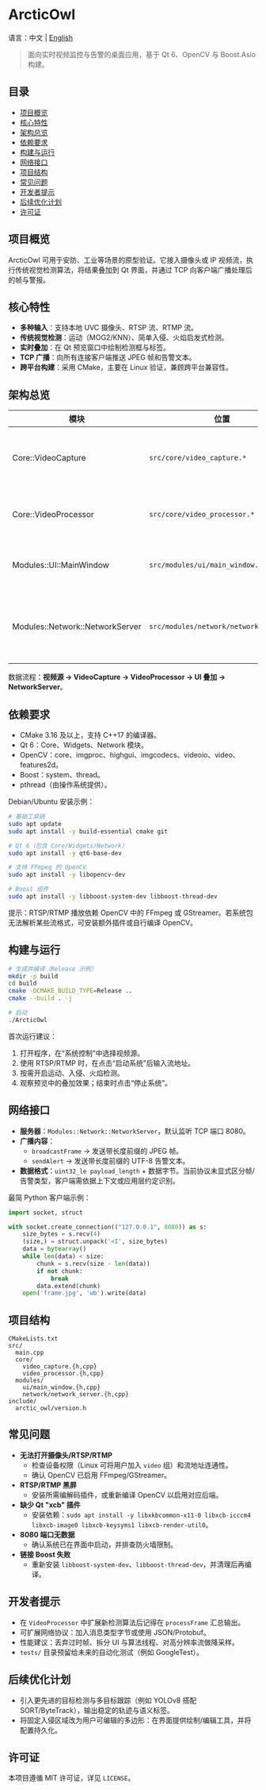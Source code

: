 # ArcticOwl

语言：中文 | [English](README.md)

> 面向实时视频监控与告警的桌面应用，基于 Qt 6、OpenCV 与 Boost.Asio 构建。


## 目录
- [项目概览](#项目概览)
- [核心特性](#核心特性)
- [架构总览](#架构总览)
- [依赖要求](#依赖要求)
- [构建与运行](#构建与运行)
- [网络接口](#网络接口)
- [项目结构](#项目结构)
- [常见问题](#常见问题)
- [开发者提示](#开发者提示)
- [后续优化计划](#后续优化计划)
- [许可证](#许可证)


## 项目概览
ArcticOwl 可用于安防、工业等场景的原型验证。它接入摄像头或 IP 视频流，执行传统视觉检测算法，将结果叠加到 Qt 界面，并通过 TCP 向客户端广播处理后的帧与警报。


## 核心特性
- **多种输入**：支持本地 UVC 摄像头、RTSP 流、RTMP 流。
- **传统视觉检测**：运动（MOG2/KNN）、简单入侵、火焰启发式检测。
- **实时叠加**：在 Qt 预览窗口中绘制检测框与标签。
- **TCP 广播**：向所有连接客户端推送 JPEG 帧和告警文本。
- **跨平台构建**：采用 CMake，主要在 Linux 验证，兼顾跨平台兼容性。


## 架构总览
| 模块 | 位置 | 职责 |
| --- | --- | --- |
| Core::VideoCapture | `src/core/video_capture.*` | 抓取摄像头/RTSP/RTMP 帧，发出 `frameReady` 信号，管理线程。 |
| Core::VideoProcessor | `src/core/video_processor.*` | 执行运动、入侵、火焰检测，返回结构化结果。 |
| Modules::UI::MainWindow | `src/modules/ui/main_window.*` | Qt 界面；选择数据源、切换检测、绘制叠加、展示日志。 |
| Modules::Network::NetworkServer | `src/modules/network/network_server.*` | Boost.Asio TCP 服务（默认端口 8080），广播 JPEG 帧与警报。 |

数据流程：**视频源 → VideoCapture → VideoProcessor → UI 叠加 → NetworkServer**。


## 依赖要求
- CMake 3.16 及以上，支持 C++17 的编译器。
- Qt 6：Core、Widgets、Network 模块。
- OpenCV：core、imgproc、highgui、imgcodecs、videoio、video、features2d。
- Boost：system、thread。
- pthread（由操作系统提供）。

Debian/Ubuntu 安装示例：
```bash
# 基础工具链
sudo apt update
sudo apt install -y build-essential cmake git

# Qt 6（包含 Core/Widgets/Network）
sudo apt install -y qt6-base-dev

# 支持 FFmpeg 的 OpenCV
sudo apt install -y libopencv-dev

# Boost 组件
sudo apt install -y libboost-system-dev libboost-thread-dev
```
提示：RTSP/RTMP 播放依赖 OpenCV 中的 FFmpeg 或 GStreamer。若系统包无法解析某些流格式，可安装额外插件或自行编译 OpenCV。


## 构建与运行
```bash
# 生成并编译（Release 示例）
mkdir -p build
cd build
cmake -DCMAKE_BUILD_TYPE=Release ..
cmake --build . -j

# 启动
./ArcticOwl
```

首次运行建议：
1. 打开程序，在“系统控制”中选择视频源。
2. 使用 RTSP/RTMP 时，在点击“启动系统”后输入流地址。
3. 按需开启运动、入侵、火焰检测。
4. 观察预览中的叠加效果；结束时点击“停止系统”。


## 网络接口
- **服务器**：`Modules::Network::NetworkServer`，默认监听 TCP 端口 8080。
- **广播内容**：
  - `broadcastFrame` → 发送带长度前缀的 JPEG 帧。
  - `sendAlert` → 发送带长度前缀的 UTF-8 告警文本。
- **数据格式**：`uint32_le payload_length` + 数据字节。当前协议未显式区分帧/告警类型，客户端需依据上下文或应用层约定识别。

最简 Python 客户端示例：
```python
import socket, struct

with socket.create_connection(("127.0.0.1", 8080)) as s:
    size_bytes = s.recv(4)
    (size,) = struct.unpack('<I', size_bytes)
    data = bytearray()
    while len(data) < size:
        chunk = s.recv(size - len(data))
        if not chunk:
            break
        data.extend(chunk)
    open('frame.jpg', 'wb').write(data)
```


## 项目结构
```
CMakeLists.txt
src/
  main.cpp
  core/
    video_capture.{h,cpp}
    video_processor.{h,cpp}
  modules/
    ui/main_window.{h,cpp}
    network/network_server.{h,cpp}
include/
  arctic_owl/version.h
```


## 常见问题
- **无法打开摄像头/RTSP/RTMP**
  - 检查设备权限（Linux 可将用户加入 `video` 组）和流地址连通性。
  - 确认 OpenCV 已启用 FFmpeg/GStreamer。
- **RTSP/RTMP 黑屏**
  - 安装所需编解码插件，或重新编译 OpenCV 以启用对应后端。
- **缺少 Qt "xcb" 插件**
  - 安装依赖：`sudo apt install -y libxkbcommon-x11-0 libxcb-icccm4 libxcb-image0 libxcb-keysyms1 libxcb-render-util0`。
- **8080 端口无数据**
  - 确认系统已在界面中启动，并排查防火墙限制。
- **链接 Boost 失败**
  - 重新安装 `libboost-system-dev`、`libboost-thread-dev`，并清理后再编译。


## 开发者提示
- 在 `VideoProcessor` 中扩展新检测算法后记得在 `processFrame` 汇总输出。
- 可扩展网络协议：加入消息类型字节或使用 JSON/Protobuf。
- 性能建议：丢弃过时帧、拆分 UI 与算法线程、对高分辨率流做降采样。
- `tests/` 目录预留给未来的自动化测试（例如 GoogleTest）。


## 后续优化计划
- 引入更先进的目标检测与多目标跟踪（例如 YOLOv8 搭配 SORT/ByteTrack），输出稳定的轨迹与语义标签。
- 将固定入侵区域改为用户可编辑的多边形：在界面提供绘制/编辑工具，并将配置持久化。


## 许可证
本项目遵循 MIT 许可证，详见 `LICENSE`。
